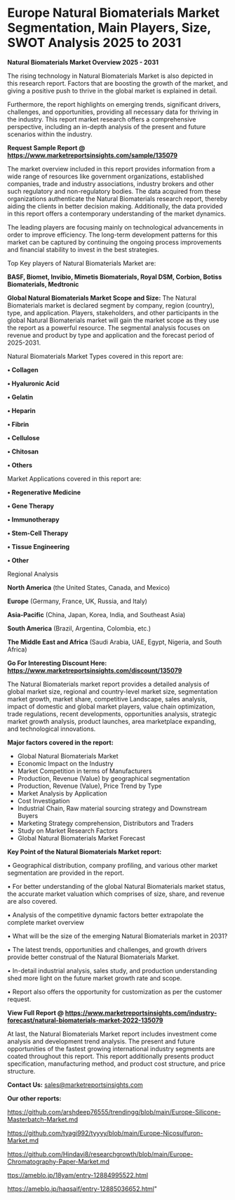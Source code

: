 # Europe Natural Biomaterials Market Segmentation, Main Players, Size, SWOT Analysis 2025 to 2031

<Strong> Natural Biomaterials Market Overview 2025 - 2031</strong>

The rising technology in Natural Biomaterials Market is also depicted in this research report. Factors that are boosting the growth of the market, and giving a positive push to thrive in the global market is explained in detail.

Furthermore, the report highlights on emerging trends, significant drivers, challenges, and opportunities, providing all necessary data for thriving in the industry. This report market research offers a comprehensive perspective, including an in-depth analysis of the present and future scenarios within the industry.

<strong>Request Sample Report @ <a href=https://www.marketreportsinsights.com/sample/135079>https://www.marketreportsinsights.com/sample/135079</a></strong>

The market overview included in this report provides information from a wide range of resources like government organizations, established companies, trade and industry associations, industry brokers and other such regulatory and non-regulatory bodies. The data acquired from these organizations authenticate the Natural Biomaterials research report, thereby aiding the clients in better decision making. Additionally, the data provided in this report offers a contemporary understanding of the market dynamics.

The leading players are focusing mainly on technological advancements in order to improve efficiency. The long-term development patterns for this market can be captured by continuing the ongoing process improvements and financial stability to invest in the best strategies.

Top Key players of Natural Biomaterials Market are:

<strong>BASF, Biomet, Invibio, Mimetis Biomaterials, Royal DSM, Corbion, Botiss Biomaterials, Medtronic</strong>

<strong><b>Global Natural Biomaterials Market Scope and Size:</b></strong>
The Natural Biomaterials market is declared segment by company, region (country), type, and application. Players, stakeholders, and other participants in the global Natural Biomaterials market will gain the market scope as they use the report as a powerful resource. The segmental analysis focuses on revenue and product by type and application and the forecast period of 2025-2031.

Natural Biomaterials Market Types covered in this report are:

<strong>• Collagen

• Hyaluronic Acid

• Gelatin

• Heparin

• Fibrin

• Cellulose

• Chitosan

• Others</strong>

Market Applications covered in this report are:

<strong>• Regenerative Medicine

• Gene Therapy

• Immunotherapy

• Stem-Cell Therapy

• Tissue Engineering

• Other</strong> 

Regional Analysis

<strong>North America</strong> (the United States, Canada, and Mexico)

<strong>Europe</strong> (Germany, France, UK, Russia, and Italy)

<strong>Asia-Pacific</strong> (China, Japan, Korea, India, and Southeast Asia)

<strong>South America</strong> (Brazil, Argentina, Colombia, etc.)

<strong>The Middle East and Africa</strong> (Saudi Arabia, UAE, Egypt, Nigeria, and South Africa)

<strong>Go For Interesting Discount Here: <a href=https://www.marketreportsinsights.com/discount/135079>https://www.marketreportsinsights.com/discount/135079</a></strong>

The Natural Biomaterials market report provides a detailed analysis of global market size, regional and country-level market size, segmentation market growth, market share, competitive Landscape, sales analysis, impact of domestic and global market players, value chain optimization, trade regulations, recent developments, opportunities analysis, strategic market growth analysis, product launches, area marketplace expanding, and technological innovations.

<strong><b>Major factors covered in the report:</b></strong>
<ul>
  <li>Global Natural Biomaterials Market </li>
  <li>Economic Impact on the Industry</li>
  <li>Market Competition in terms of Manufacturers</li>
  <li>Production, Revenue (Value) by geographical segmentation</li>
  <li>Production, Revenue (Value), Price Trend by Type</li>
  <li>Market Analysis by Application</li>
  <li>Cost Investigation</li>
  <li>Industrial Chain, Raw material sourcing strategy and Downstream Buyers</li>
  <li>Marketing Strategy comprehension, Distributors and Traders</li>
  <li>Study on Market Research Factors</li>
  <li>Global Natural Biomaterials Market Forecast</li>
</ul>

<strong><b>Key Point of the Natural Biomaterials Market report:</b></strong>

• Geographical distribution, company profiling, and various other market segmentation are provided in the report.

• For better understanding of the global Natural Biomaterials market status, the accurate market valuation which comprises of size, share, and revenue are also covered.

• Analysis of the competitive dynamic factors better extrapolate the complete market overview

• What will be the size of the emerging Natural Biomaterials market in 2031?

• The latest trends, opportunities and challenges, and growth drivers provide better construal of the Natural Biomaterials Market.

• In-detail industrial analysis, sales study, and production understanding shed more light on the future market growth rate and scope.

• Report also offers the opportunity for customization as per the customer request.

<strong><b>View Full Report @ <a href=https://www.marketreportsinsights.com/industry-forecast/natural-biomaterials-market-2022-135079>https://www.marketreportsinsights.com/industry-forecast/natural-biomaterials-market-2022-135079</a></b></strong>


At last, the Natural Biomaterials Market report includes investment come analysis and development trend analysis. The present and future opportunities of the fastest growing international industry segments are coated throughout this report. This report additionally presents product specification, manufacturing method, and product cost structure, and price structure.

<strong>Contact Us:</strong>
sales@marketreportsinsights.com

<strong>Our other reports:</strong>

<a href=https://github.com/arshdeep76555/trendingg/blob/main/Europe-Silicone-Masterbatch-Market.md>https://github.com/arshdeep76555/trendingg/blob/main/Europe-Silicone-Masterbatch-Market.md</a>

<a href=https://github.com/tyagi992/tyyyy/blob/main/Europe-Nicosulfuron-Market.md>https://github.com/tyagi992/tyyyy/blob/main/Europe-Nicosulfuron-Market.md</a>

<a href=https://github.com/Hindavi8/researchgrowth/blob/main/Europe-Chromatography-Paper-Market.md>https://github.com/Hindavi8/researchgrowth/blob/main/Europe-Chromatography-Paper-Market.md</a>

<a href=ttps://ameblo.jp/18yam/entry-12884995522.html>ttps://ameblo.jp/18yam/entry-12884995522.html</a>

<a href=https://ameblo.jp/haqsaif/entry-12885036652.html>https://ameblo.jp/haqsaif/entry-12885036652.html</a>"
